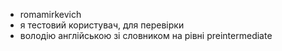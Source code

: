 - romamirkevich
- я тестовий користувач, для перевірки
- володію англійською зі словником на рівні preintermediate 

